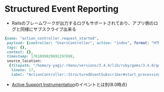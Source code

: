 # Structured Event Reporting

* Railsのフレームワークが出力するログもサポートされており、アプリ側のログと同様にサブスクライブ出来る

```ruby
{name: "action_controller.request_started",
 payload: {controller: "UsersController", action: "index", format: "HTML", params: {}},
 tags: {},
 context: {},
 timestamp: 1761899029691297698,
 source_location:
  {filepath: "/home/y-yagi/.rbenv/versions/3.4.4/lib/ruby/gems/3.4.0/gems/actionpack-8.1.0/lib/action_controller/structured_event_subscriber.rb",
   lineno: 17,
   label: "ActionController::StructuredEventSubscriber#start_processing"}}
```

* [Active Support Instrumentation](https://guides.rubyonrails.org/active_support_instrumentation.html#action-controller-caching)のイベントとは別(8.0時点)
